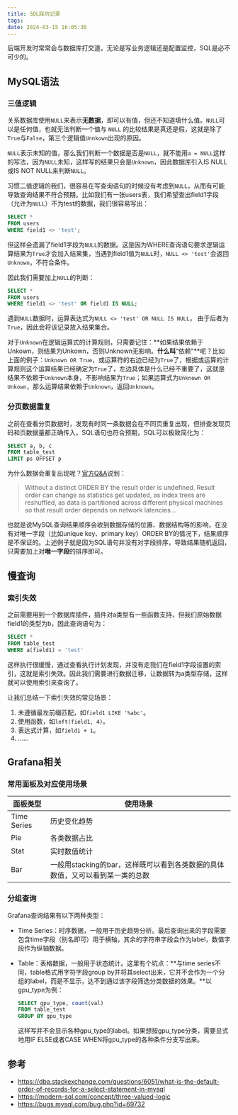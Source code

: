 ```yaml
---
title: SQL踩坑记录
tags: 
date: 2024-03-15 16:05:30
---
```


后端开发时常常会与数据库打交道，无论是写业务逻辑还是配置监控，SQL是必不可少的。

## MySQL语法

### 三值逻辑

关系数据库使用`NULL`来表示**无数据**，即可以有值，但还不知道填什么值。`NULL`可以是任何值，也就无法判断一个值与 `NULL` 的比较结果是真还是假，这就是除了`True`与`False`，第三个逻辑值`Unnkown`出现的原因。

`NULL`表示未知的值，那么我们判断一个数据是否是`NULL`，就不能用`a = NULL`这样的写法，因为`NULL`未知，这样写的结果只会是`Unknown`，因此数据库引入IS NULL或IS NOT NULL来判断`NULL`。

习惯二值逻辑的我们，很容易在写查询语句的时候没有考虑到`NULL`，从而有可能导致查询结果不符合预期。比如我们有一张users表，我们希望查出field1字段（允许为`NULL`）不为test的数据，我们很容易写出：

```sql
SELECT *
FROM users
WHERE field1 <> 'test';
```

但这样会遗漏了field1字段为`NULL`的数据。这是因为WHERE查询语句要求逻辑运算结果为`True`才会加入结果集，当遇到field1值为`NULL`时，`NULL <> 'test'`会返回`Unknown`，不符合条件。

因此我们需要加上`NULL`的判断：

```sql
SELECT *
FROM users
WHERE field1 <> 'test' OR field1 IS NULL;
```

遇到`NULL`数据时，运算表达式为`NULL <> 'test' OR NULL IS NULL`， 由于后者为`True`，因此会将该记录放入结果集合。

对于`Unknown`在逻辑运算式的计算规则，只需要记住：**如果结果依赖于Unkown，则结果为Unkown，否则Unknown无影响。**什么叫**“依赖”**呢？比如上面的例子：`Unknown OR True`，或运算符的右边已经为`True`了，根据或运算的计算规则这个运算结果已经确定为`True`了，左边具体是什么已经不重要了，这就是结果不依赖于`Unknown`本身，不影响结果为`True`；如果运算式为`Unknown OR Unkown`，那么运算结果依赖于`Unknown`，返回`Unknown`。

### 分页数据重复

之前在查看分页数据时，发现有时同一条数据会在不同页重复出现，但排查发现页码和页数据量都正确传入，SQL语句也符合预期，SQL可以极致简化为：

```sql
SELECT a, b, c
FROM table_test
LIMIT ps OFFSET p
```

为什么数据会重复出现呢？[官方Q&A](https://bugs.mysql.com/bug.php?id=69732)说到：

>   Without a distinct ORDER BY the result order is undefined.
>   Result order can change as statistics get updated, as index trees are reshuffled, as data is partitioned across different physical machines so that result order depends on network latencies…

也就是说MySQL查询结果顺序会收到数据存储的位置、数据结构等的影响，在没有对唯一字段（比如unique key、primary key）ORDER BY的情况下，结果顺序是不保证的。上述例子就是因为SQL语句并没有对字段排序，导致结果随机返回，只需要加上对**唯一字段**的排序即可。

## 慢查询

### 索引失效

之前需要用到一个数据库插件，插件对a类型有一些函数支持，但我们原始数据field1的类型为b，因此查询语句为：

```sql
SELECT *
FROM table_test
WHERE a(field1) = 'test'
```

这样执行很缓慢，通过查看执行计划发现，并没有走我们在field1字段设置的索引，这就是索引失效。因此我们需要进行数据迁移，让数据转为a类型存储，这样就可以使用索引来查询了。

让我们总结一下索引失效的常见场景：

1.   未遵循最左前缀匹配，如`field1 LIKE '%abc'`。
2.   使用函数，如`left(field1, 4)`。
3.   表达式计算，如`field1 + 1`。
4.   ……

## Grafana相关

### 常用面板及对应使用场景

| 面板类型    | 使用场景                                                     |
| ----------- | ------------------------------------------------------------ |
| Time Series | 历史变化趋势                                                 |
| Pie         | 各类数据占比                                                 |
| Stat        | 实时数值统计                                                 |
| Bar         | 一般用stacking的bar，这样既可以看到各类数据的具体数值，又可以看到某一类的总数 |

### 分组查询

Grafana查询结果有以下两种类型：

- Time Series：时序数据，一般用于历史趋势分析。最后查询出来的字段需要包含time字段（别名即可）用于横轴，其余的字符串字段会作为label，数值字段作为纵轴数据。
- Table：表格数据，一般用于状态统计。这里有个坑点：**与time series不同，table格式用字符字段group by并将其select出来，它并不会作为一个分组的label，而是不显示，达不到通过该字段筛选分类数据的效果。**以gpu_type为例：

    ```sql
    SELECT gpu_type, count(val)
    FROM table_test
    GROUP BY gpu_type
    ```

    这样写并不会显示各种gpu_type的label。如果想按gpu_type分类，需要显式地用IF ELSE或者CASE WHEN将gpu_type的各种条件分支写出来。

## 参考

- https://dba.stackexchange.com/questions/6051/what-is-the-default-order-of-records-for-a-select-statement-in-mysql
- https://modern-sql.com/concept/three-valued-logic
- https://bugs.mysql.com/bug.php?id=69732
